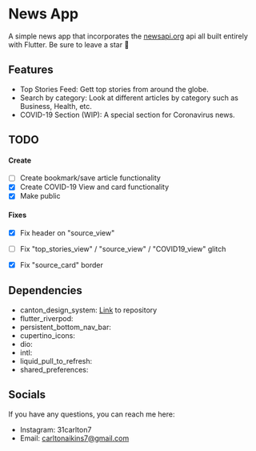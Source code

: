 # News App

A simple news app that incorporates the [newsapi.org](newsapi.org) api all built entirely with Flutter. Be sure to leave a star 🌟

## Features

- Top Stories Feed: Gett top stories from around the globe.
- Search by category: Look at different articles by category such as Business, Health, etc.
- COVID-19 Section (WIP): A special section for Coronavirus news.

## TODO

#### Create
- [ ] Create bookmark/save article functionality
- [X] Create COVID-19 View and card functionality
- [X] Make public

#### Fixes
- [X] Fix header on "source_view"
- [ ] Fix "top_stories_view" / "source_view" / "COVID19_view" glitch
- [X] Fix "source_card" border


## Dependencies

 - canton_design_system: [Link](https://github.com/31Carlton7/canton_design_system) to repository
 - flutter_riverpod:
 - persistent_bottom_nav_bar:
 - cupertino_icons:
 - dio:
 - intl:
 - liquid_pull_to_refresh:
 - shared_preferences:

## Socials

If you have any questions, you can reach me here:

- Instagram: 31carlton7
- Email: carltonaikins7@gmail.com

